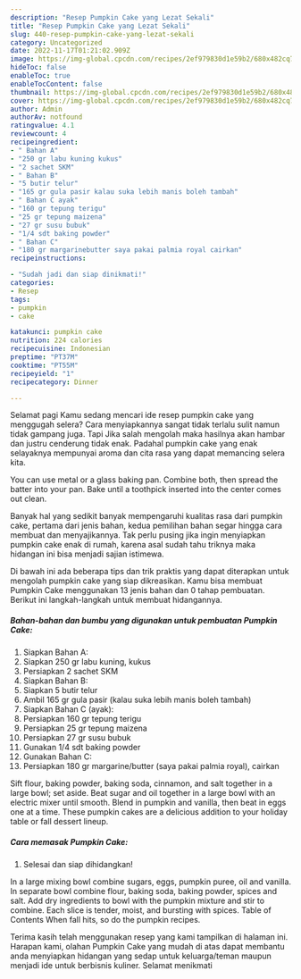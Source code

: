 ```yaml
---
description: "Resep Pumpkin Cake yang Lezat Sekali"
title: "Resep Pumpkin Cake yang Lezat Sekali"
slug: 440-resep-pumpkin-cake-yang-lezat-sekali
category: Uncategorized
date: 2022-11-17T01:21:02.909Z
image: https://img-global.cpcdn.com/recipes/2ef979830d1e59b2/680x482cq70/pumpkin-cake-foto-resep-utama.jpg
hideToc: false
enableToc: true
enableTocContent: false
thumbnail: https://img-global.cpcdn.com/recipes/2ef979830d1e59b2/680x482cq70/pumpkin-cake-foto-resep-utama.jpg
cover: https://img-global.cpcdn.com/recipes/2ef979830d1e59b2/680x482cq70/pumpkin-cake-foto-resep-utama.jpg
author: Admin
authorAv: notfound
ratingvalue: 4.1
reviewcount: 4
recipeingredient:
- " Bahan A"
- "250 gr labu kuning kukus"
- "2 sachet SKM"
- " Bahan B"
- "5 butir telur"
- "165 gr gula pasir kalau suka lebih manis boleh tambah"
- " Bahan C ayak"
- "160 gr tepung terigu"
- "25 gr tepung maizena"
- "27 gr susu bubuk"
- "1/4 sdt baking powder"
- " Bahan C"
- "180 gr margarinebutter saya pakai palmia royal cairkan"
recipeinstructions:

- "Sudah jadi dan siap dinikmati!"
categories:
- Resep
tags:
- pumpkin
- cake

katakunci: pumpkin cake 
nutrition: 224 calories
recipecuisine: Indonesian
preptime: "PT37M"
cooktime: "PT55M"
recipeyield: "1"
recipecategory: Dinner

---
```



Selamat pagi Kamu sedang mencari ide resep pumpkin cake yang menggugah selera? Cara menyiapkannya sangat tidak terlalu sulit namun tidak gampang juga. Tapi Jika salah mengolah maka hasilnya akan hambar dan justru cenderung tidak enak. Padahal pumpkin cake yang enak selayaknya mempunyai aroma dan cita rasa yang dapat memancing selera kita.


You can use metal or a glass baking pan. Combine both, then spread the batter into your pan. Bake until a toothpick inserted into the center comes out clean.

Banyak hal yang sedikit banyak mempengaruhi kualitas rasa dari pumpkin cake, pertama dari jenis bahan, kedua pemilihan bahan segar hingga cara membuat dan menyajikannya. Tak perlu pusing jika ingin menyiapkan pumpkin cake enak di rumah, karena asal sudah tahu triknya maka hidangan ini bisa menjadi sajian istimewa.


Di bawah ini ada beberapa tips dan trik praktis yang dapat diterapkan untuk mengolah pumpkin cake yang siap dikreasikan. Kamu bisa membuat Pumpkin Cake menggunakan 13 jenis bahan dan 0 tahap pembuatan. Berikut ini langkah-langkah untuk membuat hidangannya.

<!--inarticleads1-->

##### Bahan-bahan dan bumbu yang digunakan untuk pembuatan Pumpkin Cake:

1. Siapkan  Bahan A:
1. Siapkan 250 gr labu kuning, kukus
1. Persiapkan 2 sachet SKM
1. Siapkan  Bahan B:
1. Siapkan 5 butir telur
1. Ambil 165 gr gula pasir (kalau suka lebih manis boleh tambah)
1. Siapkan  Bahan C (ayak):
1. Persiapkan 160 gr tepung terigu
1. Persiapkan 25 gr tepung maizena
1. Persiapkan 27 gr susu bubuk
1. Gunakan 1/4 sdt baking powder
1. Gunakan  Bahan C:
1. Persiapkan 180 gr margarine/butter (saya pakai palmia royal), cairkan


Sift flour, baking powder, baking soda, cinnamon, and salt together in a large bowl; set aside. Beat sugar and oil together in a large bowl with an electric mixer until smooth. Blend in pumpkin and vanilla, then beat in eggs one at a time. These pumpkin cakes are a delicious addition to your holiday table or fall dessert lineup. 

<!--inarticleads2-->

##### Cara memasak Pumpkin Cake:


1. Selesai dan siap dihidangkan!

In a large mixing bowl combine sugars, eggs, pumpkin puree, oil and vanilla. In separate bowl combine flour, baking soda, baking powder, spices and salt. Add dry ingredients to bowl with the pumpkin mixture and stir to combine. Each slice is tender, moist, and bursting with spices. Table of Contents When fall hits, so do the pumpkin recipes. 

Terima kasih telah menggunakan resep yang kami tampilkan di halaman ini. Harapan kami, olahan Pumpkin Cake yang mudah di atas dapat membantu anda menyiapkan hidangan yang sedap untuk keluarga/teman maupun menjadi ide untuk berbisnis kuliner. Selamat menikmati
